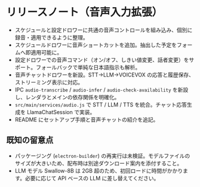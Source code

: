 # リリースノート（音声入力拡張）

- スケジュールと設定ドロワーに共通の音声コントロールを組み込み、個別に録音・適用できるように整理。
- スケジュールドロワーに音声ショートカットを追加。抽出した予定をフォームへ即適用可能に。
- 設定ドロワーでの音声コマンド（オン/オフ、しきい値変更、話者変更）をサポート。フォールバックで単純な日本語指示も解析。
- 音声チャットドロワーを新設。STT→LLM→VOICEVOX の応答と履歴保存、ストリーミング表示に対応。
- IPC `audio-transcribe` / `audio-infer` / `audio-check-availability` を新設し、レンダラとメインの依存関係を明確化。
- `src/main/services/audio.js` で STT / LLM / TTS を統合。チャット応答生成を LlamaChatSession で実装。
- README にセットアップ手順と音声チャットの紹介を追記。

## 既知の留意点
- パッケージング (`electron-builder`) の再実行は未検証。モデルファイルのサイズが大きいため、配布時は別途ダウンロード案内を添付すること。
- LLM モデル Swallow-8B は 2GB 超のため、初回ロードに時間がかかります。必要に応じて API ベースの LLM に差し替えてください。
